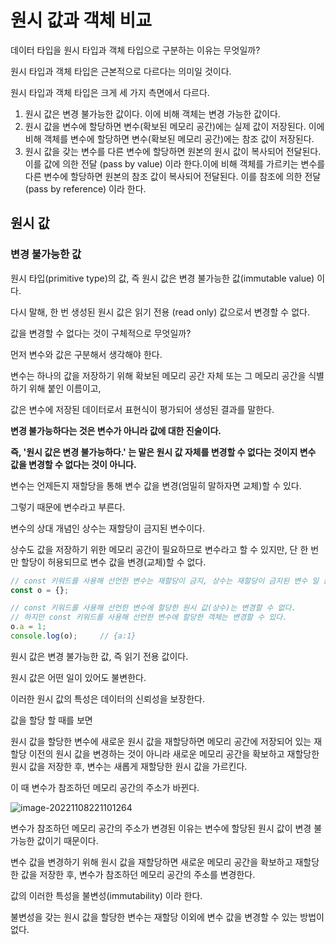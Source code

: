 # 원시 값과 객체 비교



데이터 타입을 원시 타입과 객체 타입으로 구분하는 이유는 무엇일까?

원시 타입과 객체 타입은 근본적으로 다르다는 의미일 것이다.

원시 타입과 객체 타입은 크게 세 가지 측면에서 다르다.



1. 원시 값은 변경 불가능한 값이다. 이에 비해 객체는 변경 가능한 값이다.
2. 원시 값을 변수에 할당하면 변수(확보된 메모리 공간)에는 실제 값이 저장된다. 이에 비해 객체를 변수에 할당하면 변수(확보된 메모리 공간)에는 참조 값이 저장된다.
3. 원시 값을 갖는 변수를 다른 변수에 할당하면 원본의 원시 값이 복사되어 전달된다. 이를 값에 의한 전달 (pass by value) 이라 한다.이에 비해 객체를 가르키는 변수를 다른 변수에 할당하면 원본의 참조 값이 복사되어 전달된다. 이를 참조에 의한 전달(pass by reference) 이라 한다.



## 원시 값



### 변경 불가능한 값

원시 타입(primitive type)의 값, 즉 원시 값은 변경 불가능한 값(immutable value) 이다.

다시 말해, 한 번 생성된 원시 값은 읽기 전용 (read only) 값으로서 변경할 수 없다.



값을 변경할 수 없다는 것이 구체적으로 무엇일까?

먼저 변수와 값은 구분해서 생각해야 한다.

변수는 하나의 값을 저장하기 위해 확보된 메모리 공간 자체 또는 그 메모리 공간을 식별하기 위해 붙인 이름이고,

값은 변수에 저장된 데이터로서 표현식이 평가되어 생성된 결과를 말한다.

**변경 불가능하다는 것은 변수가 아니라 값에 대한 진술이다.**

**즉, '원시 값은 변경 불가능하다.' 는 말은 원시 값 자체를 변경할 수 없다는 것이지 변수 값을 변경할 수 없다는 것이 아니다.**

변수는 언제든지 재할당을 통해 변수 값을 변경(엄밀히 말하자면 교체)할 수 있다.

그렇기 때문에 변수라고 부른다.



변수의 상대 개념인 상수는 재할당이 금지된 변수이다.

상수도 값을 저장하기 위한 메모리 공간이 필요하므로 변수라고 할 수 있지만, 단 한 번만 할당이 허용되므로 변수 값을 변경(교체)할 수 없다.



```javascript
// const 키워드를 사용해 선언한 변수는 재할당이 금지, 상수는 재할당이 금지된 변수 일 뿐
const o = {};

// const 키워드를 사용해 선언한 변수에 할당한 원시 값(상수)는 변경할 수 없다.
// 하지만 const 키워드를 사용해 선언한 변수에 할당한 객체는 변경할 수 있다.
o.a = 1;
console.log(o);		// {a:1}
```



원시 값은 변경 불가능한 값, 즉 읽기 전용 값이다. 

원시 값은 어떤 일이 있어도 불변한다.

이러한 원시 값의 특성은 데이터의 신뢰성을 보장한다.



값을 할당 할 때를 보면

원시 값을 할당한 변수에 새로운 원시 값을 재할당하면 메모리 공간에 저장되어 있는 재할당 이전의 원시 값을 변경하는 것이 아니라 새로운 메모리 공간을 확보하고 재할당한 원시 값을 저장한 후, 변수는 새롭게 재할당한 원시 값을 가르킨다.

이 때 변수가 참조하던 메모리 공간의 주소가 바뀐다.

![image-20221108221101264](C:\Users\ghkdr\OneDrive\Desktop\Today-I-Learned\JavaScript\assets\image-20221108221101264.png)

변수가 참조하던 메모리 공간의 주소가 변경된 이유는 변수에 할당된 원시 값이 변경 불가능한 값이기 때문이다.



변수 값을 변경하기 위해 원시 값을 재할당하면 새로운 메모리 공간을 확보하고 재할당한 값을 저장한 후, 변수가 참조하던 메모리 공간의 주소를 변경한다.

값의 이러한 특성을 불변성(immutability) 이라 한다.



불변성을 갖는 원시 값을 할당한 변수는 재할당 이외에 변수 값을 변경할 수 있는 방법이 없다.